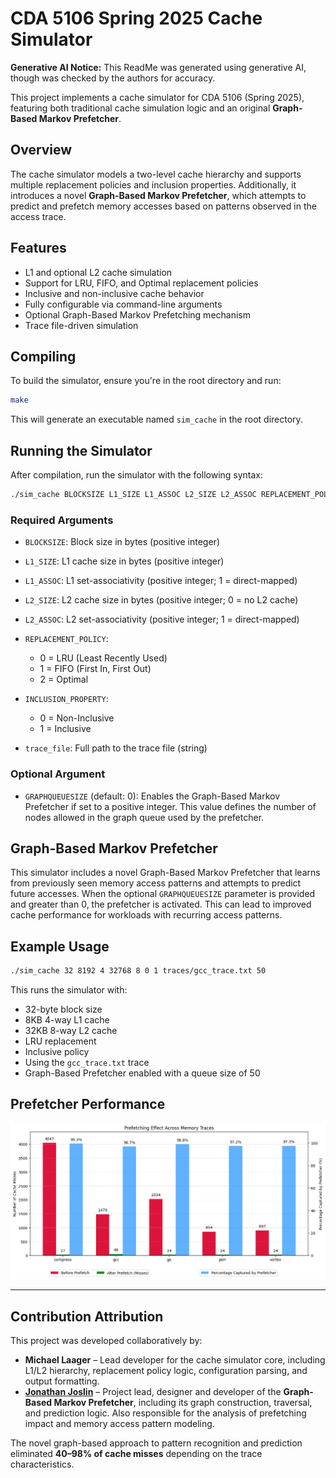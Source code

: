 # CDA 5106 Spring 2025 Cache Simulator

**Generative AI Notice:** This ReadMe was generated using generative AI, though was checked by the authors for accuracy.

This project implements a cache simulator for CDA 5106 (Spring 2025), featuring both traditional cache simulation logic and an original **Graph-Based Markov Prefetcher**.

## Overview

The cache simulator models a two-level cache hierarchy and supports multiple replacement policies and inclusion properties. Additionally, it introduces a novel **Graph-Based Markov Prefetcher**, which attempts to predict and prefetch memory accesses based on patterns observed in the access trace.

## Features

* L1 and optional L2 cache simulation
* Support for LRU, FIFO, and Optimal replacement policies
* Inclusive and non-inclusive cache behavior
* Fully configurable via command-line arguments
* Optional Graph-Based Markov Prefetching mechanism
* Trace file-driven simulation

## Compiling

To build the simulator, ensure you're in the root directory and run:

```bash
make
```

This will generate an executable named `sim_cache` in the root directory.

## Running the Simulator

After compilation, run the simulator with the following syntax:

```bash
./sim_cache BLOCKSIZE L1_SIZE L1_ASSOC L2_SIZE L2_ASSOC REPLACEMENT_POLICY INCLUSION_PROPERTY trace_file [GRAPHQUEUESIZE]
```

### Required Arguments

* `BLOCKSIZE`: Block size in bytes (positive integer)
* `L1_SIZE`: L1 cache size in bytes (positive integer)
* `L1_ASSOC`: L1 set-associativity (positive integer; 1 = direct-mapped)
* `L2_SIZE`: L2 cache size in bytes (positive integer; 0 = no L2 cache)
* `L2_ASSOC`: L2 set-associativity (positive integer; 1 = direct-mapped)
* `REPLACEMENT_POLICY`:

  * 0 = LRU (Least Recently Used)
  * 1 = FIFO (First In, First Out)
  * 2 = Optimal
* `INCLUSION_PROPERTY`:

  * 0 = Non-Inclusive
  * 1 = Inclusive
* `trace_file`: Full path to the trace file (string)

### Optional Argument

* `GRAPHQUEUESIZE` (default: 0):
  Enables the Graph-Based Markov Prefetcher if set to a positive integer.
  This value defines the number of nodes allowed in the graph queue used by the prefetcher.

## Graph-Based Markov Prefetcher

This simulator includes a novel Graph-Based Markov Prefetcher that learns from previously seen memory access patterns and attempts to predict future accesses. When the optional `GRAPHQUEUESIZE` parameter is provided and greater than 0, the prefetcher is activated. This can lead to improved cache performance for workloads with recurring access patterns.

## Example Usage

```bash
./sim_cache 32 8192 4 32768 8 0 1 traces/gcc_trace.txt 50
```

This runs the simulator with:

* 32-byte block size
* 8KB 4-way L1 cache
* 32KB 8-way L2 cache
* LRU replacement
* Inclusive policy
* Using the `gcc_trace.txt` trace
* Graph-Based Prefetcher enabled with a queue size of 50

## Prefetcher Performance
![Graph-Based Prefetcher Miss Rate Reduction](images/GraphCache.png)


---

## Contribution Attribution

This project was developed collaboratively by:

* **Michael Laager** – Lead developer for the cache simulator core, including L1/L2 hierarchy, replacement policy logic, configuration parsing, and output formatting.
* **[Jonathan Joslin](https://github.com/jjoslin0994)** –  Project lead, designer and developer of the **Graph-Based Markov Prefetcher**, including its graph construction, traversal, and prediction logic. Also responsible for the analysis of prefetching impact and memory access pattern modeling.

The novel graph-based approach to pattern recognition and prediction  eliminated **40–98% of cache misses** depending on the trace characteristics.
